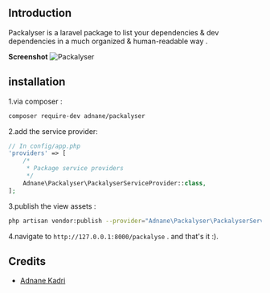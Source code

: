 ## Introduction
Packalyser is a laravel package to list your dependencies & dev dependencies in a much organized & human-readable way .

**Screenshot**
![Packalyser](https://res.cloudinary.com/hdqy5m9is/image/upload/v1619484787/img_ppszwr.png)

## installation 

1.via composer : 
```bash
composer require-dev adnane/packalyser
```
2.add the service provider:

```php
// In config/app.php 
'providers' => [
    /*
     * Package service providers
     */
    Adnane\Packalyser\PackalyserServiceProvider::class,
];
```
3.publish the view assets :
```bash 
php artisan vendor:publish --provider="Adnane\Packalyser\PackalyserServiceProvider" --tag="assets"
```
4.navigate to ```http://127.0.0.1:8000/packalyse``` . and that's it :).

## Credits
- [Adnane Kadri](https://github.com/adnane-ka)